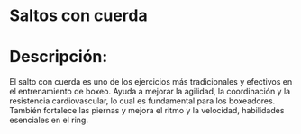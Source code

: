 # Saltos con cuerda

# Descripción:

El salto con cuerda es uno de los ejercicios más tradicionales y efectivos en el entrenamiento de boxeo. Ayuda a mejorar la agilidad, la coordinación y la resistencia cardiovascular, lo cual es fundamental para los boxeadores. También fortalece las piernas y mejora el ritmo y la velocidad, habilidades esenciales en el ring.


